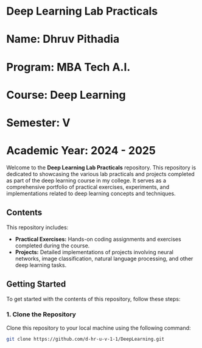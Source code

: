 # Deep Learning Lab Practicals
# Name: Dhruv Pithadia
# Program: MBA Tech A.I.
# Course: Deep Learning
# Semester: V
# Academic Year: 2024 - 2025


Welcome to the **Deep Learning Lab Practicals** repository. This repository is dedicated to showcasing the various lab practicals and projects completed as part of the deep learning course in my college. It serves as a comprehensive portfolio of practical exercises, experiments, and implementations related to deep learning concepts and techniques.

## Contents

This repository includes:

- **Practical Exercises:** Hands-on coding assignments and exercises completed during the course.
- **Projects:** Detailed implementations of projects involving neural networks, image classification, natural language processing, and other deep learning tasks.

## Getting Started

To get started with the contents of this repository, follow these steps:

### 1. Clone the Repository

Clone this repository to your local machine using the following command:

```bash
git clone https://github.com/d-hr-u-v-1-1/DeepLearning.git
